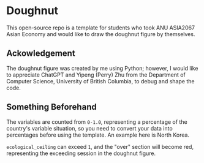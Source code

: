 # Doughnut
This open-source repo is a template for students who took ANU ASIA2067 Asian Economy and would like to draw the doughnut figure by themselves.
## Ackowledgement 
The doughnut figure was created by me using Python; however, I would like to appreciate ChatGPT and Yipeng (Perry) Zhu from the Department of Computer Science, University of British Columbia, to debug and shape the code.
## Something Beforehand
The variables are counted from `0-1.0`, representing a percentage of the country's variable situation, so you need to convert your data into percentages before using the template. An example here is North Korea.

`ecological_ceiling` can exceed `1`, and the "over" section will become red, representing the exceeding session in the doughnut figure.
